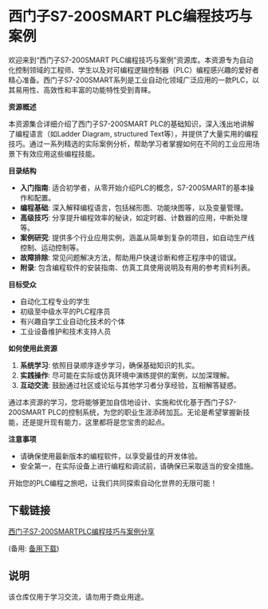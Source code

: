 # 西门子S7-200SMART PLC编程技巧与案例

欢迎来到“西门子S7-200SMART PLC编程技巧与案例”资源库。本资源专为自动化控制领域的工程师、学生以及对可编程逻辑控制器（PLC）编程感兴趣的爱好者精心准备。西门子S7-200SMART系列是工业自动化领域广泛应用的一款PLC，以其易用性、高效性和丰富的功能特性受到青睐。

**资源概述**

本资源集合详细介绍了西门子S7-200SMART PLC的基础知识，深入浅出地讲解了编程语言（如Ladder Diagram, structured Text等），并提供了大量实用的编程技巧。通过一系列精选的实际案例分析，帮助学习者掌握如何在不同的工业应用场景下有效应用这些编程技能。

**目录结构**

- **入门指南**: 适合初学者，从零开始介绍PLC的概念，S7-200SMART的基本操作和配置。
- **编程基础**: 深入解释编程语言，包括梯形图、功能块图等，以及变量管理。
- **高级技巧**: 分享提升编程效率的秘诀，如定时器、计数器的应用，中断处理等。
- **案例研究**: 提供多个行业应用实例，涵盖从简单到复杂的项目，如自动生产线控制、运动控制等。
- **故障排除**: 常见问题解决方法，帮助用户快速诊断和修正程序中的错误。
- **附录**: 包含编程软件的安装指南、仿真工具使用说明及有用的参考资料列表。

**目标受众**

- 自动化工程专业的学生
- 初级至中级水平的PLC程序员
- 有兴趣自学工业自动化技术的个体
- 工业设备维护和技术支持人员

**如何使用此资源**

1. **系统学习**: 依照目录顺序逐步学习，确保基础知识的扎实。
2. **实践操作**: 尽可能在实际或仿真环境中演练提供的案例，以加深理解。
3. **互动交流**: 鼓励通过社区或论坛与其他学习者分享经验，互相解答疑惑。

通过本资源的学习，您将能够更加自信地设计、实施和优化基于西门子S7-200SMART PLC的控制系统，为您的职业生涯添砖加瓦。无论是希望掌握新技能，还是提升现有能力，这里都将是您宝贵的起点。

**注意事项**

- 请确保使用最新版本的编程软件，以享受最佳的开发体验。
- 安全第一，在实际设备上进行编程和调试前，请确保已采取适当的安全措施。

开始您的PLC编程之旅吧，让我们共同探索自动化世界的无限可能！

## 下载链接
[西门子S7-200SMARTPLC编程技巧与案例分享]() 

(备用: [备用下载](https://pan.baidu.com/s/1Nh6G2fldg9bjE2HwU1TaHQ?pwd=1234))

## 说明

该仓库仅用于学习交流，请勿用于商业用途。

